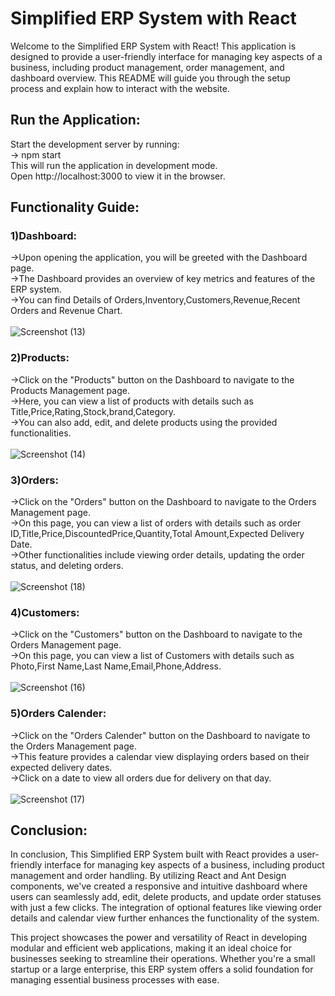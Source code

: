 # Simplified ERP System with React

Welcome to the Simplified ERP System with React! This application is designed to provide a user-friendly interface for managing key aspects of a business, including product management, order management, and dashboard overview. This README will guide you through the setup process and explain how to interact with the website.

## Run the Application:
Start the development server by running: \
 -> npm start \
This will run the application in development mode. \
Open http://localhost:3000 to view it in the browser.

## Functionality Guide:

### 1)Dashboard:
->Upon opening the application, you will be greeted with the Dashboard page. \
->The Dashboard provides an overview of key metrics and features of the ERP system. \
->You can find Details of Orders,Inventory,Customers,Revenue,Recent Orders and Revenue Chart. \
\
![Screenshot (13)](https://github.com/ashishku1922/erp_project/assets/110679234/529bf058-4006-4def-ae5e-2f6a113c46f5) 

### 2)Products:
->Click on the "Products" button on the Dashboard to navigate to the Products Management page.\
->Here, you can view a list of products with details such as Title,Price,Rating,Stock,brand,Category.\
->You can also add, edit, and delete products using the provided functionalities.\
\
![Screenshot (14)](https://github.com/ashishku1922/erp_project/assets/110679234/6f54fd07-8b21-4587-81ee-91c1b7c13246)

### 3)Orders:
->Click on the "Orders" button on the Dashboard to navigate to the Orders Management page.\
->On this page, you can view a list of orders with details such as order ID,Title,Price,DiscountedPrice,Quantity,Total Amount,Expected Delivery Date.\
->Other functionalities include viewing order details, updating the order status, and deleting orders.\
\
![Screenshot (18)](https://github.com/ashishku1922/erp_project/assets/110679234/e909e4e4-0401-43f6-bfa3-f00c604267ec)

### 4)Customers:
->Click on the "Customers" button on the Dashboard to navigate to the Orders Management page.\
->On this page, you can view a list of Customers with details such as Photo,First Name,Last Name,Email,Phone,Address.\
\
![Screenshot (16)](https://github.com/ashishku1922/erp_project/assets/110679234/6a7f1478-1b9e-4700-bafe-0a49c7afdf6b)

### 5)Orders Calender:
->Click on the "Orders Calender" button on the Dashboard to navigate to the Orders Management page.\
->This feature provides a calendar view displaying orders based on their expected delivery dates.\
->Click on a date to view all orders due for delivery on that day.\
\
![Screenshot (17)](https://github.com/ashishku1922/erp_project/assets/110679234/fcff61a3-8832-4376-b728-d87c7adbcbdf)

## Conclusion:
In conclusion, This Simplified ERP System built with React provides a user-friendly interface for managing key aspects of a business, including product management and order handling. By utilizing React and Ant Design components, we've created a responsive and intuitive dashboard where users can seamlessly add, edit, delete products, and update order statuses with just a few clicks. The integration of optional features like viewing order details and calendar view further enhances the functionality of the system.

This project showcases the power and versatility of React in developing modular and efficient web applications, making it an ideal choice for businesses seeking to streamline their operations. Whether you're a small startup or a large enterprise, this ERP system offers a solid foundation for managing essential business processes with ease.










